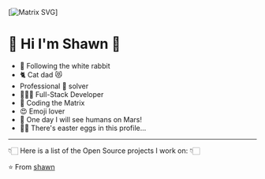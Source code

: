 <!--
- 🔭 I’m currently working on ...
- 🌱 I’m currently learning ...
- 👯 I’m looking to collaborate on ...
- 🤔 I’m looking for help with ...
- 💬 Ask me about ...
- 📫 How to reach me: ...
- 😄 Pronouns: ...
- ⚡ Fun fact: ...
-->


[![Matrix SVG](https://raw.githubusercontent.com/rodrigograca31/rodrigograca31/master/matrix.svg)]<!-- Watch this: https://www.youtube.com/watch?v=eC7xzavzEKY -->

<!-- # 👀 Hi stranger! 👋🏻 -->

# 🤔 Hi I'm Shawn 👋

- 🐇 Following the white rabbit
- 🐈 Cat dad 😻
- Professional 🐛 solver
- 👨🏻‍💻 Full-Stack Developer
- 💊 Coding the Matrix
- 😍 Emoji lover
- 🚀 One day I will see humans on Mars!
- 🐇🥚 There's easter eggs in this profile...



---

👇🏻 Here is a list of the Open Source projects I work on: 👇🏻


⭐️ From [shawn](https://github.com/LXT2017)
